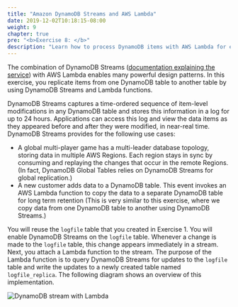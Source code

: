```yaml
---
title: "Amazon DynamoDB Streams and AWS Lambda"
date: 2019-12-02T10:18:15-08:00
weight: 9
chapter: true
pre: "<b>Exercise 8: </b>"
description: "Learn how to process DynamoDB items with AWS Lambda for endless triggers."
---
```



The combination of DynamoDB Streams ([documentation explaining the service](https://docs.aws.amazon.com/amazondynamodb/latest/developerguide/Streams.html)) with AWS Lambda enables many powerful design patterns. In this exercise, you replicate items from one DynamoDB table to another table by using DynamoDB Streams and Lambda functions.

DynamoDB Streams captures a time-ordered sequence of item-level modifications in any DynamoDB table and stores this information in a log for up to 24 hours. Applications can access this log and view the data items as they appeared before and after they were modified, in near-real time. DynamoDB Streams provides for the following use cases:

- A global multi-player game has a multi-leader database topology, storing data in multiple AWS Regions. Each region stays in sync by consuming and replaying the changes that occur in the remote Regions. (In fact, DynamoDB Global Tables relies on DynamoDB Streams for global replication.)
- A new customer adds data to a DynamoDB table. This event invokes an AWS Lambda function to copy the data to a separate DynamoDB table for long term retention (This is very similar to this exercise, where we copy data from one DynamoDB table to another using DynamoDB Streams.)

You will reuse the `logfile` table that you created in Exercise 1. You will enable DynamoDB Streams on the `logfile` table. Whenever a change is made to the `logfile` table, this change appears immediately in a stream. Next, you attach a Lambda function to the stream. The purpose of the Lambda function is to query DynamoDB Streams for updates to the `logfile` table and write the updates to a newly created table named `logfile_replica`. The following diagram shows an overview of this implementation.

![DynamoDB stream with Lambda](/images/image6.jpg)
